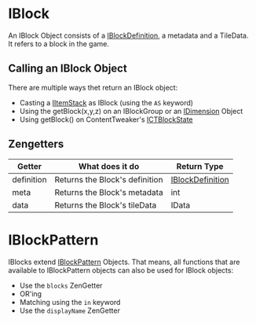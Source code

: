 # IBlock
An IBlock Object consists of a [IBlockDefinition](IBlockDefinition), a metadata and a TileData.  
It refers to a block in the game.

## Calling an IBlock Object

There are multiple ways thet return an IBlock object:

* Casting a [IItemStack](/Vanilla/Items/IItemStack) as IBlock (using the `AS` keyword)
* Using the getBlock(x,y,z) on an IBlockGroup or an [IDimension](/AdvancedFunctions/Recipe_Functions/#idimension) Object
* Using getBlock() on ContentTweaker's [ICTBlockState](/Mods/ContentTweaker/Vanilla/Types/Block/ICTBlockState)

## Zengetters

| Getter     | What does it do                | Return Type                            |
|------------|--------------------------------|----------------------------------------|
| definition | Returns the Block's definition | [IBlockDefinition](IBlockDefinition)   |
| meta       | Returns the Block's metadata   | int                                    |
| data       | Returns the Block's tileData   | IData                                  |



# IBlockPattern

IBlocks extend [IBlockPattern](IBlockPattern) Objects. That means, all functions that are available to IBlockPattern objects can also be used for IBlock objects:

* Use the `blocks` ZenGetter
* OR'ing
* Matching using the `in` keyword
* Use the `displayName` ZenGetter